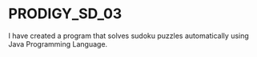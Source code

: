 # PRODIGY_SD_03
I have created a program that solves sudoku puzzles automatically using Java Programming Language.
